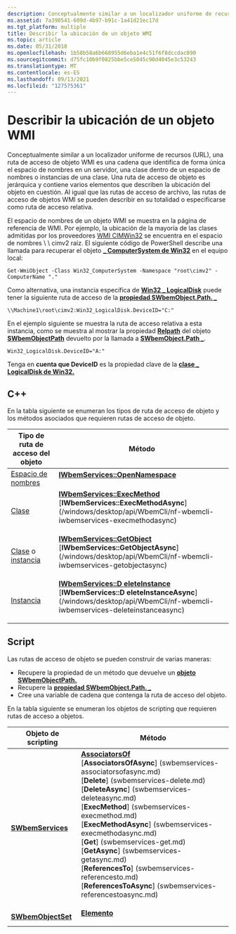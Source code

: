 ```yaml
---
description: Conceptualmente similar a un localizador uniforme de recursos (URL), una ruta de acceso de objeto WMI es una cadena que identifica de forma única el espacio de nombres en un servidor, una clase dentro de un espacio de nombres o instancias de una clase.
ms.assetid: 7a390541-609d-4b97-b91c-1a41d21ec17d
ms.tgt_platform: multiple
title: Describir la ubicación de un objeto WMI
ms.topic: article
ms.date: 05/31/2018
ms.openlocfilehash: 1b58b58a6b668955d6eba1e4c51f6f8dccdac890
ms.sourcegitcommit: d75fc10b9f0825bbe5ce5045c90d4045e3c53243
ms.translationtype: MT
ms.contentlocale: es-ES
ms.lasthandoff: 09/13/2021
ms.locfileid: "127575361"
---
```

# <a name="describing-the-location-of-a-wmi-object"></a>Describir la ubicación de un objeto WMI

Conceptualmente similar a un localizador uniforme de recursos (URL), una ruta de acceso de objeto WMI es una cadena que identifica de forma única el espacio de nombres en un servidor, una clase dentro de un espacio de nombres o instancias de una clase. Una ruta de acceso de objeto es jerárquica y contiene varios elementos que describen la ubicación del objeto en cuestión. Al igual que las rutas de acceso de archivo, las rutas de acceso de objetos WMI se pueden describir en su totalidad o especificarse como ruta de acceso relativa.

El espacio de nombres de un objeto WMI se muestra en la página de referencia de WMI. Por ejemplo, la ubicación de la mayoría de las clases admitidas por los proveedores [WMI CIMWin32](/windows/desktop/CIMWin32Prov/cimwin32-wmi-providers) se encuentra en el espacio de nombres \\ \\ cimv2 raíz. El siguiente código de PowerShell describe una llamada para recuperar el objeto [**\_ ComputerSystem de Win32**](/windows/desktop/CIMWin32Prov/win32-computersystem) en el equipo local:

`Get-WmiObject -Class Win32_ComputerSystem -Namespace "root\cimv2" -ComputerName "."`

Como alternativa, una instancia específica de [**Win32 \_ LogicalDisk**](/windows/desktop/CIMWin32Prov/win32-logicaldisk) puede tener la siguiente ruta de acceso de la [**propiedad SWbemObject.Path. \_**](swbemobject-path-.md)

`\\Machine1\root\cimv2:Win32_LogicalDisk.DeviceID="C:"`

En el ejemplo siguiente se muestra la ruta de acceso relativa a esta instancia, como se muestra al mostrar la propiedad [**Relpath**](swbemobjectpath-relpath.md) del objeto [**SWbemObjectPath**](swbemobjectpath.md) devuelto por la llamada a [**SWbemObject.Path \_**](swbemobject-path-.md).

`Win32_LogicalDisk.DeviceID="A:"`

Tenga en **cuenta que DeviceID** es la propiedad clave de la [**clase \_ LogicalDisk de Win32.**](/windows/desktop/CIMWin32Prov/win32-logicaldisk)

## <a name="c"></a>C++

En la tabla siguiente se enumeran los tipos de ruta de acceso de objeto y los métodos asociados que requieren rutas de acceso de objeto.



<table>
<thead>
<tr class="header">
<th>Tipo de ruta de acceso del objeto</th>
<th>Método</th>
</tr>
</thead>
<tbody>
<tr class="odd">
<td><a href="describing-a-wmi-namespace-object-path.md">Espacio de nombres</a></td>
<td><dl><a href="/windows/desktop/api/WbemCli/nf-wbemcli-iwbemservices-opennamespace"><strong>IWbemServices::OpenNamespace</strong></a><br />
</dl></td>
</tr>
<tr class="even">
<td><a href="describing-a-class-object-path.md">Clase</a></td>
<td><dl><a href="/windows/desktop/api/WbemCli/nf-wbemcli-iwbemservices-execmethod"><strong>IWbemServices::ExecMethod</strong></a><br />
[<strong>IWbemServices::ExecMethodAsync</strong>] (/windows/desktop/api/WbemCli/nf-wbemcli-iwbemservices-execmethodasync)<br />
</dl></td>
</tr>
<tr class="odd">
<td><a href="describing-a-class-object-path.md">Clase</a> o <a href="describing-an-instance-object-path.md">instancia</a></td>
<td><dl><a href="/windows/desktop/api/WbemCli/nf-wbemcli-iwbemservices-getobject"><strong>IWbemServices::GetObject</strong></a><br />
[<strong>IWbemServices::GetObjectAsync</strong>] (/windows/desktop/api/WbemCli/nf-wbemcli-iwbemservices-getobjectasync)<br />
</dl></td>
</tr>
<tr class="even">
<td><a href="describing-an-instance-object-path.md">Instancia</a></td>
<td><dl><a href="/windows/desktop/api/WbemCli/nf-wbemcli-iwbemservices-deleteinstance"><strong>IWbemServices::D eleteInstance</strong></a><br />
[<strong>IWbemServices::D eleteInstanceAsync</strong>] (/windows/desktop/api/WbemCli/nf-wbemcli-iwbemservices-deleteinstanceasync)<br />
</dl></td>
</tr>
</tbody>
</table>



 

## <a name="script"></a>Script

Las rutas de acceso de objeto se pueden construir de varias maneras:

-   Recupere la propiedad de un método que devuelve un [**objeto SWbemObjectPath.**](swbemobjectpath.md)
-   Recupere la [**propiedad SWbemObject.Path. \_**](swbemobject-path-.md)
-   Cree una variable de cadena que contenga la ruta de acceso del objeto.

En la tabla siguiente se enumeran los objetos de scripting que requieren rutas de acceso a objetos.



<table>
<thead>
<tr class="header">
<th>Objeto de scripting</th>
<th>Método</th>
</tr>
</thead>
<tbody>
<tr class="odd">
<td><a href="swbemservices.md"><strong>SWbemServices</strong></a></td>
<td><dl><a href="swbemservices-associatorsof.md"><strong>AssociatorsOf</strong></a><br />
[<strong>AssociatorsOfAsync</strong>] (swbemservices-associatorsofasync.md)<br />
[<strong>Delete</strong>] (swbemservices-delete.md)<br />
[<strong>DeleteAsync</strong>] (swbemservices-deleteasync.md)<br />
[<strong>ExecMethod</strong>] (swbemservices-execmethod.md)<br />
[<strong>ExecMethodAsync</strong>] (swbemservices-execmethodasync.md)<br />
[<strong>Get</strong>] (swbemservices-get.md)<br />
[<strong>GetAsync</strong>] (swbemservices-getasync.md)<br />
[<strong>ReferencesTo</strong>] (swbemservices-referencesto.md)<br />
[<strong>ReferencesToAsync</strong>] (swbemservices-referencestoasync.md)<br />
</dl></td>
</tr>
<tr class="even">
<td><a href="swbemobjectset.md"><strong>SWbemObjectSet</strong></a></td>
<td><dl><a href="swbemobjectset-item.md"><strong>Elemento</strong></a><br />
</dl></td>
</tr>
</tbody>
</table>



 

 

 
